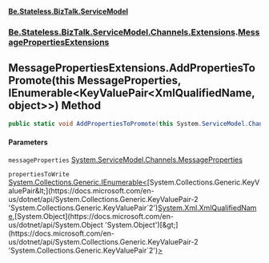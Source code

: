 #### [Be.Stateless.BizTalk.ServiceModel](README.md 'README')
### [Be.Stateless.BizTalk.ServiceModel.Channels.Extensions](Be.Stateless.BizTalk.ServiceModel.Channels.Extensions.md 'Be.Stateless.BizTalk.ServiceModel.Channels.Extensions').[MessagePropertiesExtensions](MessagePropertiesExtensions.md 'Be.Stateless.BizTalk.ServiceModel.Channels.Extensions.MessagePropertiesExtensions')

## MessagePropertiesExtensions.AddPropertiesToPromote(this MessageProperties, IEnumerable<KeyValuePair<XmlQualifiedName,object>>) Method

```csharp
public static void AddPropertiesToPromote(this System.ServiceModel.Channels.MessageProperties messageProperties, System.Collections.Generic.IEnumerable<System.Collections.Generic.KeyValuePair<System.Xml.XmlQualifiedName,object>> propertiesToWrite);
```
#### Parameters

<a name='Be.Stateless.BizTalk.ServiceModel.Channels.Extensions.MessagePropertiesExtensions.AddPropertiesToPromote(thisSystem.ServiceModel.Channels.MessageProperties,System.Collections.Generic.IEnumerable_System.Collections.Generic.KeyValuePair_System.Xml.XmlQualifiedName,object__).messageProperties'></a>

`messageProperties` [System.ServiceModel.Channels.MessageProperties](https://docs.microsoft.com/en-us/dotnet/api/System.ServiceModel.Channels.MessageProperties 'System.ServiceModel.Channels.MessageProperties')

<a name='Be.Stateless.BizTalk.ServiceModel.Channels.Extensions.MessagePropertiesExtensions.AddPropertiesToPromote(thisSystem.ServiceModel.Channels.MessageProperties,System.Collections.Generic.IEnumerable_System.Collections.Generic.KeyValuePair_System.Xml.XmlQualifiedName,object__).propertiesToWrite'></a>

`propertiesToWrite` [System.Collections.Generic.IEnumerable&lt;](https://docs.microsoft.com/en-us/dotnet/api/System.Collections.Generic.IEnumerable-1 'System.Collections.Generic.IEnumerable`1')[System.Collections.Generic.KeyValuePair&lt;](https://docs.microsoft.com/en-us/dotnet/api/System.Collections.Generic.KeyValuePair-2 'System.Collections.Generic.KeyValuePair`2')[System.Xml.XmlQualifiedName](https://docs.microsoft.com/en-us/dotnet/api/System.Xml.XmlQualifiedName 'System.Xml.XmlQualifiedName')[,](https://docs.microsoft.com/en-us/dotnet/api/System.Collections.Generic.KeyValuePair-2 'System.Collections.Generic.KeyValuePair`2')[System.Object](https://docs.microsoft.com/en-us/dotnet/api/System.Object 'System.Object')[&gt;](https://docs.microsoft.com/en-us/dotnet/api/System.Collections.Generic.KeyValuePair-2 'System.Collections.Generic.KeyValuePair`2')[&gt;](https://docs.microsoft.com/en-us/dotnet/api/System.Collections.Generic.IEnumerable-1 'System.Collections.Generic.IEnumerable`1')
